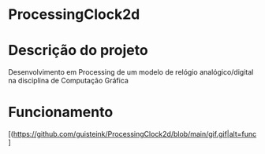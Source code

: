 # ProcessingClock2d

# Descrição do projeto
Desenvolvimento em Processing de um modelo de relógio analógico/digital na disciplina de Computação Gráfica 

# Funcionamento
[(https://github.com/guisteink/ProcessingClock2d/blob/main/gif.gif|alt=func]

